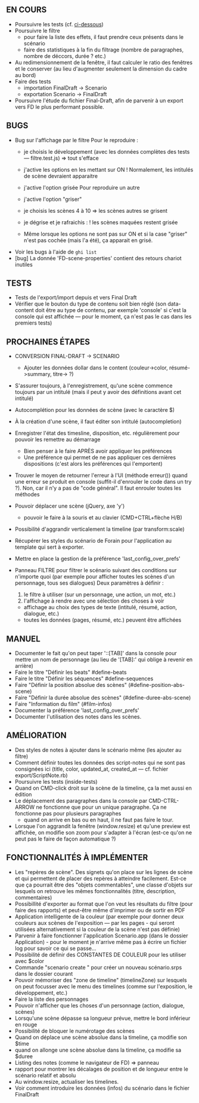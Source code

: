 ## EN COURS

* Poursuivre les tests (cf. [ci-dessous](#tests))
* Poursuivre le filtre
  - pour faire la liste des effets, il faut prendre ceux présents dans le scénario
  - faire des statistiques à la fin du filtrage (nombre de paragraphes, nombre de déccors, durée ? etc.)
* Au redimensionnement de la fenêtre, il faut calculer le ratio des fenêtres et le conserver (au lieu d'augmenter seulement la dimension du cadre au bord)
* Faire des tests
  - importation FinalDraft -> Scenario
  - exportation Scenario -> FinalDraft
* Poursuivre l'étude du fichier Final-Draft, afin de parvenir à un export vers FD le plus performant possible.

## BUGS

* Bug sur l'affichage par le filtre 
  Pour le reproduire :
    - je choisis le développement (avec les données complètes des tests — filtre.test.js)
    => tout s'efface
    - j'active les options en les mettant sur ON
      ! Normalement, les intitulés de scène devraient apparaitre
    - j'active l'option grisée
  Pour reproduire un autre
    - j'active l'option "griser"
    - je choisis les scènes 4 à 10
    => les scènes autres se grisent
    - je dégrise et je rafraichis :
    ! les scènes maquées restent grisée

  - Même lorsque les options ne sont pas sur ON et si la case "griser" n'est pas cochée (mais l'a été), ça apparait en grisé.
* Voir les bugs à l'aide de `ghi list`
* [bug] La donnée 'FD-scene-properties' contient des retours chariot inutiles

<a name="tests"></a>

## TESTS 

* Tests de l'export/import depuis et vers Final Draft
* Vérifier que le bouton du type de contenu soit bien réglé (son data-content doit être au type de contenu, par exemple 'console' si c'est la console qui est affichée — pour le moment, ça n'est pas le cas dans les premiers tests)

## PROCHAINES ÉTAPES 

* CONVERSION FINAL-DRAFT -> SCENARIO
  - Ajouter les données dollar dans le content (couleur->color, résumé->summary, titre-> ?)

* S'assurer toujours, à l'enregistrement, qu'une scène commence toujours par un intitulé (mais il peut y avoir des définitions avant cet intitulé)
* Autocomplétion pour les données de scène (avec le caractère $)
* À la création d'une scène, il faut éditer son intitulé (autocompletion)
* Enregistrer l'état des timesline, disposition, etc. régulièrement pour pouvoir les remettre au démarrage
  - Bien penser à le faire APRÈS avoir appliquer les préférences
  - Une préférence qui permet de ne pas appliquer ces dernières dispositions (c'est alors les préférences qui l'emportent)
* Trouver le moyen de retourner l'erreur à l'UI (méthode erreur()) quand une erreur se produit en console (suffit-il d'enrouler le code dans un try ?). Non, car il n'y a pas de "code général". Il faut enrouler toutes les méthodes
* Pouvoir déplacer une scène (jQuery, axe 'y')
  - pouvoir le faire à la souris et au clavier (CMD+CTRL+flèche H/B)
* Possibilité d'aggrandir verticalement la timeline (par transform:scale)
* Récupérer les styles du scénario de Forain pour l'application au template qui sert à exporter.
* Mettre en place la gestion de la préférence 'last_config_over_prefs'
* Panneau FILTRE pour filtrer le scénario suivant des conditions sur n'importe quoi (par exemple pour afficher toutes les scènes d'un personnage, tous ses dialogues)
  Deux paramètres à définir :
  1. le filtre à utiliser (sur un personnage, une action, un mot, etc.)
  2. l'affichage à rendre avec une sélection des choses à voir
    - affichage au choix des types de texte (intitulé, résumé, action, dialogue, etc.)
    - toutes les données (pages, résumé, etc.) peuvent être affichées

## MANUEL

* Documenter le fait qu'on peut taper '::[TAB]' dans la console pour mettre un nom de personnage (au lieu de '[TAB]:' qui oblige à revenir en arrière)
* Faire le titre "Définir les beats" #define-beats
* Faire le titre "Définir les séquences" #define-sequences
* Faire "Définir la position absolue des scènes" (#define-position-abs-scene)
* Faire "Définir la durée absolue des scènes" (#define-duree-abs-scene)
* Faire "Information du film" (#film-infos)
* Documenter la préférence 'last_config_over_prefs'
* Documenter l'utilisation des notes dans les scènes.

## AMÉLIORATION

* Des styles de notes à ajouter dans le scénario même (les ajouter au filtre)
* Comment définir toutes les données des script-notes qui ne sont pas consignées ici (title, color, updated_at, created_at — cf. fichier export/ScriptNote.rb)
* Poursuivre les tests (inside-tests)
* Quand on CMD-click droit sur la scène de la timeline, ça la met aussi en édition
* Le déplacement des paragraphes dans la console par CMD-CTRL-ARROW ne fonctionne que pour un unique paragraphe. Ça ne fonctionne pas pour plusieurs paragraphes
  - quand on arrive en bas ou en haut, il ne faut pas faire le tour.
* Lorsque l'on aggrandit la fenêtre (window.resize) et qu'une preview est affichée, on modifie son zoom pour s'adapter à l'écran (est-ce qu'on ne peut pas le faire de façon automatique ?)

## FONCTIONNALITÉS À IMPLÉMENTER

* Les "repères de scène". Des signets qu'on place sur les lignes de scène et qui permettent de placer des repères à atteindre facilement. Est-ce que ça pourrait être des "objets commentables", une classe d'objets sur lesquels on retrouve les mêmes fonctionnalités (titre, description, commentaires)
* Possibillité d'exporter au format que l'on veut les résultats du filtre (pour faire des rapports) et peut-être même d'imprimer ou de sortir en PDF
* Application intelligente de la couleur (par exemple pour donner deux couleurs aux scènes de l'exposition — par les pages - qui seront utilisées alternativement si la couleur de la scène n'est pas définie)
* Parvenir à faire fonctionner l'application Scenario.app (dans le dossier Application) - pour le moment je n'arrive même pas à écrire un fichier log pour savoir ce qui se passe…
* Possibilité de définir des CONSTANTES DE COULEUR pour les utiliser avec $color
* Commande "scenario create <nom>" pour créer un nouveau scénario.srps dans le dossier courant
* Pouvoir mémoriser des "zone de timeline" (timelineZone) sur lesquels on peut focusser avec le menu des timelines (comme sur l'exposition, le développement, etc.)
* Faire la liste des personnages
* Pouvoir n'afficher que les choses d'un personnage (action, dialogue, scènes)
* Lorsqu'une scène dépasse sa longueur prévue, mettre le bord inférieur en rouge
* Possibilité de bloquer le numérotage des scènes
* Quand on déplace une scène absolue dans la timeline, ça modifie son $time
* quand on allonge une scène absolue dans la timeline, ça modifie sa $duree
* Listing des notes (comme le navigateur de FD) => panneau
* rapport pour montrer les décalages de position et de longueur entre le scénario relatif et absolu
* Au window.resize, actualiser les timelines.
* Voir comment introduire les données (infos) du scénario dans le fichier FinalDraft
